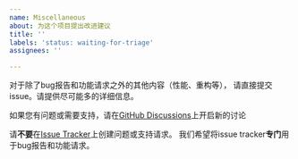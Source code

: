 ```yaml
---
name: Miscellaneous
about: 为这个项目提出改进建议
title: ''
labels: 'status: waiting-for-triage'
assignees: ''

---
```


对于除了bug报告和功能请求之外的其他内容（性能、重构等），
请直接提交issue。请提供尽可能多的详细信息。

如果您有问题或需要支持，请在[GitHub Discussions](https://github.com/modelcontextprotocol/java-sdk/discussions)上开启新的讨论

请**不要**在[Issue Tracker](https://github.com/modelcontextprotocol/java-sdk/issues)上创建问题或支持请求。
我们希望将issue tracker**专门**用于bug报告和功能请求。
